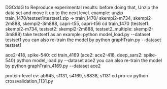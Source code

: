 DGCddG
to Reproduce experimental results: 
before doing that, Unzip the data set and move it up to the next level. example: unzip train_1470/testset1/testset1.zip -> train_1470/
skempi2-m734, skempi2-2m888, skempi2-3m888, capri-t55, capri-t56
cd train_1470
(testset1: skempi2-m734, testset2: skempi2-2m888, testset2_multiple: skempi2-3m888)
take testset1 as an example:
python model_load.py --dataset testset1
you can also re-train the model by
python graphTrain.py --dataset testset1

ace2-418, spike-540:
cd train_4169
(ace2: ace2-418, deep_sars2: spike-540)
python model_load.py --dataset ace2
you can also re-train the model by
python graphTrain_4169.py --dataset ace2

protein-level cv: ab645, s1131, s4169, s8838, s1131
cd pro-cv
python crossvalidation_1131.py
